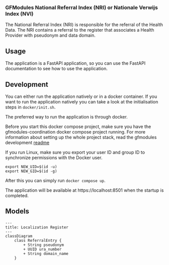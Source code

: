 ### GFModules National Referral Index (NRI) or Nationale Verwijs Index (NVI)

The National Referral Index (NRI) is responsible for the referral of the Health Data. The NRI contains a referral
to the register that associates a Health Provider with pseudonym and data domain.


## Usage

The application is a FastAPI application, so you can use the FastAPI documentation to see how to use the application.

## Development

You can either run the application natively or in a docker container. If you want to run the application natively you
can take a look at the initialisation steps in `docker/init.sh`. 

The preferred way to run the application is through docker.

Before you start this docker compose project, make sure you have the gfmodules-coordination docker compose
project running. For more information about setting up the whole project stack, read the gfmodules development
[readme](https://github.com/minvws/gfmodules-coordination?tab=readme-ov-file#development)

If you run Linux, make sure you export your user ID and group ID to synchronize permissions with the Docker user.

```
export NEW_UID=$(id -u)
export NEW_GID=$(id -g)
```

After this you can simply run `docker compose up`. 

The application will be available at https://localhost:8501 when the startup is completed.

## Models

```mermaid
---
title: Localization Register
---
classDiagram
    class ReferralEntry {
        + String pseudonym
        + UUID ura_number
        + String domain_name
    }
```
